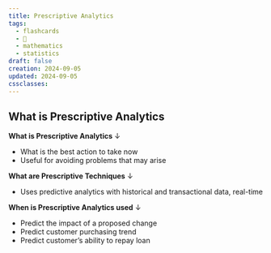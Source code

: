 ```yaml
---
title: Prescriptive Analytics
tags:
  - flashcards
  - 🌱
  - mathematics
  - statistics
draft: false
creation: 2024-09-05
updated: 2024-09-05
cssclasses: 
---
```

## What is Prescriptive Analytics

**What is Prescriptive Analytics**
↓
- What is the best action to take now
- Useful for avoiding problems that may arise
<!--SR:!2025-01-01,16,290-->

**What are Prescriptive Techniques**
↓
- Uses predictive analytics with historical and transactional data, real-time
<!--SR:!2025-01-01,16,290-->

**When is Prescriptive Analytics used**
↓
- Predict the impact of a proposed change
- Predict customer purchasing trend
- Predict customer’s ability to repay loan
<!--SR:!2024-12-31,15,290-->